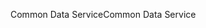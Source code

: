 <span data-ttu-id="af196-101">Common Data Service</span><span class="sxs-lookup"><span data-stu-id="af196-101">Common Data Service</span></span>
